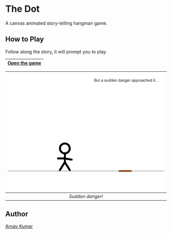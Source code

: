 # The Dot
A canvas animated story-telling hangman game.

## How to Play
Follow along the story, it will prompt you to play.

| [Open the game](https://arnav-kr.github.io/dot/) |
|:---:|

| ![Sudden danger](/image.png) |
|:---:|
| *Sudden danger!* |

## Author
[Arnav Kumar](https://github.com/arnav-kr)